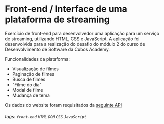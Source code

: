# Front-end / Interface de uma plataforma de streaming

Exercício de front-end para desenvolvedor uma aplicação para um serviço de streaming, utilizando HTML, CSS e JavaScript. A aplicação foi desenvolvida para a realização do desafio do módulo 2 do curso de Desenvolvimento de Software da Cubos Academy.

Funcionalidades da plataforma:
- Visualização de filmes
- Paginação de filmes
- Busca de filmes
- "Filme do dia"
- Modal de filme
- Mudança de tema

Os dados do website foram requisitados da [seguinte API](https://tmdb-proxy.cubos-academy.workers.dev/3/discover/movie?language=pt-BR)

###### tags: `front-end` `HTML` `DOM` `CSS` `JavaScript`
